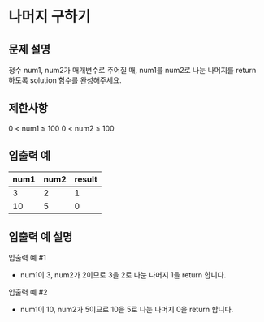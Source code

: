 # 나머지 구하기

## 문제 설명

정수 num1, num2가 매개변수로 주어질 때, num1를 num2로 나눈 나머지를 return 하도록 solution 함수를 완성해주세요.

## 제한사항

0 < num1 ≤ 100
0 < num2 ≤ 100

## 입출력 예

|num1|	num2|	result|
|---|---|---|
|3|	2|	1|
|10|	5|	0|

## 입출력 예 설명

입출력 예 #1

* num1이 3, num2가 2이므로 3을 2로 나눈 나머지 1을 return 합니다.

입출력 예 #2

* num1이 10, num2가 5이므로 10을 5로 나눈 나머지 0을 return 합니다.